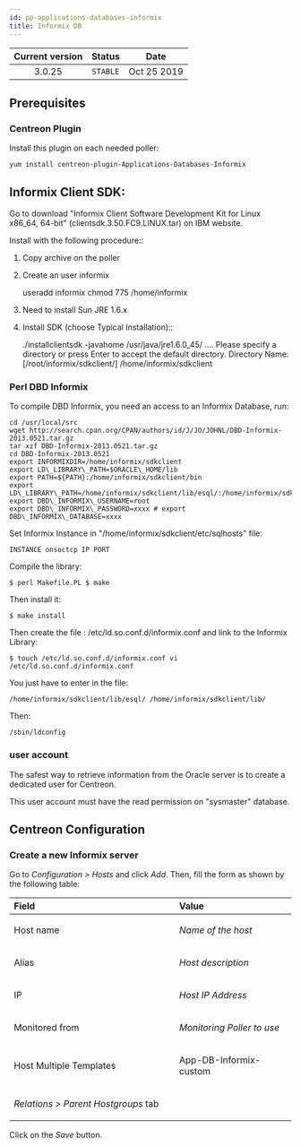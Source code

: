 ```yaml
---
id: pp-applications-databases-informix
title: Informix DB
---
```


| Current version | Status | Date |
| :-: | :-: | :-: |
| 3.0.25 | `STABLE` | Oct 25 2019 |

## Prerequisites
### Centreon Plugin
Install this plugin on each needed poller:

    yum install centreon-plugin-Applications-Databases-Informix

## Informix Client SDK:
Go to download "Informix Client Software Development Kit for Linux
x86\_64, 64-bit" (clientsdk.3.50.FC9.LINUX.tar) on IBM website.

Install with the following procedure::
1. Copy archive on the poller
2. Create an user informix


    useradd informix
    chmod 775 /home/informix

3. Need to install Sun JRE 1.6.x
4. Install SDK (choose Typical Installation)::


    ./installclientsdk -javahome /usr/java/jre1.6.0\_45/
    .... Please specify a directory or press Enter to accept the default directory.
    Directory Name: [/root/informix/sdkclient/]
    /home/informix/sdkclient

### Perl DBD Informix
To compile DBD Informix, you need an access to an Informix Database,
run:

    cd /usr/local/src 
    wget http://search.cpan.org/CPAN/authors/id/J/JO/JOHNL/DBD-Informix-2013.0521.tar.gz
    tar xzf DBD-Informix-2013.0521.tar.gz 
    cd DBD-Informix-2013.0521 
    export INFORMIXDIR=/home/informix/sdkclient 
    export LD\_LIBRARY\_PATH=$ORACLE\_HOME/lib  
    export PATH=${PATH}:/home/informix/sdkclient/bin
    export LD\_LIBRARY\_PATH=/home/informix/sdkclient/lib/esql/:/home/informix/sdkclient/lib/
    export DBD\_INFORMIX\_USERNAME=root 
    export DBD\_INFORMIX\_PASSWORD=xxxx # export DBD\_INFORMIX\_DATABASE=xxxx

Set Informix Instance in "/home/informix/sdkclient/etc/sqlhosts" file:

    INSTANCE onsoctcp IP PORT

Compile the library:

    $ perl Makefile.PL $ make

Then install it:

    $ make install

Then create the file : /etc/ld.so.conf.d/informix.conf and link to the Informix Library:

    $ touch /etc/ld.so.conf.d/informix.conf vi /etc/ld.so.conf.d/informix.conf

You just have to enter in the file: 

    /home/informix/sdkclient/lib/esql/ /home/informix/sdkclient/lib/

Then:

    /sbin/ldconfig

### user account
The safest way to retrieve information from the Oracle server is to
create a dedicated user for Centreon.

This user account must have the read permission on "sysmaster" database.

## Centreon Configuration
### Create a new Informix server
Go to *Configuration &gt; Hosts* and click *Add*. Then, fill the form as
shown by the following table:

<table>
<colgroup>
<col width="58%" />
<col width="41%" />
</colgroup>
<thead>
<tr class="header">
<th align="left">Field</th>
<th align="left">Value</th>
</tr>
</thead>
<tbody>
<tr class="odd">
<td align="left"><p>Host name</p></td>
<td align="left"><p><em>Name of the host</em></p></td>
</tr>
<tr class="even">
<td align="left"><p>Alias</p></td>
<td align="left"><p><em>Host description</em></p></td>
</tr>
<tr class="odd">
<td align="left"><p>IP</p></td>
<td align="left"><p><em>Host IP Address</em></p></td>
</tr>
<tr class="even">
<td align="left"><p>Monitored from</p></td>
<td align="left"><p><em>Monitoring Poller to use</em></p></td>
</tr>
<tr class="odd">
<td align="left"><p>Host Multiple Templates</p></td>
<td align="left"><p>App-DB-Informix-custom</p></td>
</tr>
<tr class="even">
<td align="left"><p><em>Relations &gt; Parent Hostgroups</em> tab</p></td>
<td align="left"></td>
</tr>
</tbody>
</table>

Click on the *Save* button.


